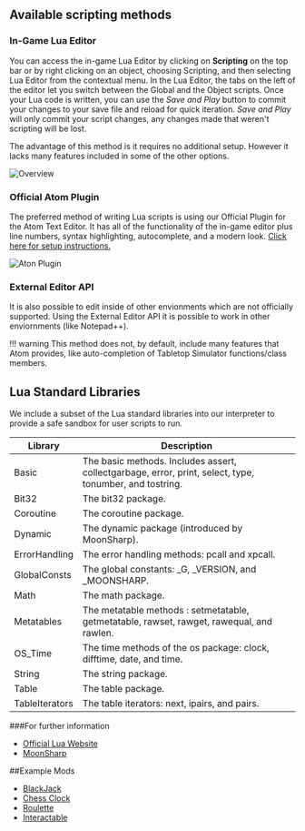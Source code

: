 ## Available scripting methods

### In-Game Lua Editor
You can access the in-game Lua Editor by clicking on **Scripting** on the top bar or by right clicking on an object, choosing Scripting, and then selecting Lua Editor from the contextual menu. In the Lua Editor, the tabs on the left of the editor let you switch between the Global and the Object scripts. Once your Lua code is written, you can use the *Save and Play* button to commit your changes to your save file and reload for quick iteration. *Save and Play* will only commit your script changes, any changes made that weren't scripting will be lost.

The advantage of this method is it requires no additional setup. However it lacks many features included in some of the other options.

![Overview](img/overview1.png)


### Official Atom Plugin
The preferred method of writing Lua scripts is using our Official Plugin for the Atom Text Editor. It has all of the functionality of the in-game editor plus line numbers, syntax highlighting, autocomplete, and a modern look. [Click here for setup instructions.](atom.md)

![Aton Plugin](img/overview2.png)


### External Editor API
It is also possible to edit inside of other envionments which are not officially supported. Using the External Editor API it is possible to work in other enviornments (like Notepad++).

!!! warning
	This method does not, by default, include many features that Atom provides, like auto-completion of Tabletop Simulator functions/class members.


## Lua Standard Libraries
We include a subset of the Lua standard libraries into our interpreter to provide a safe sandbox for user scripts to run.

Library | Description
--------- | ------------
Basic | The basic methods. Includes assert, collectgarbage, error, print, select, type, tonumber, and tostring.
Bit32 | The bit32 package.
Coroutine | The coroutine package.
Dynamic | The dynamic package (introduced by MoonSharp).
ErrorHandling | The error handling methods: pcall and xpcall.
GlobalConsts | The global constants: _G, _VERSION, and _MOONSHARP.
Math | The math package.
Metatables | The metatable methods : setmetatable, getmetatable, rawset, rawget, rawequal, and rawlen.
OS_Time | The time methods of the os package: clock, difftime, date, and time.
String | The string package.
Table | The table package.
TableIterators | The table iterators: next, ipairs, and pairs.

###For further information
* [Official Lua Website](http://www.lua.org/home.html)
* [MoonSharp](http://www.moonsharp.org/)


##Example Mods
* [BlackJack](http://steamcommunity.com/sharedfiles/filedetails/?id=620967608)
* [Chess Clock](http://steamcommunity.com/sharedfiles/filedetails/?id=659350499)
* [Roulette](http://steamcommunity.com/sharedfiles/filedetails/?id=659349425)
* [Interactable](http://steamcommunity.com/sharedfiles/filedetails/?id=737574536)
